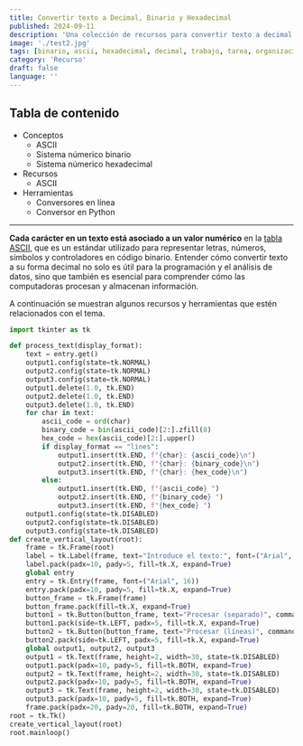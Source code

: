 ```yaml
---
title: Convertir texto a Decimal, Binario y Hexadecimal
published: 2024-09-11
description: 'Una colección de recursos para convertir texto a decimal (ASCII), binario, hexadecimal, etcétera, y viceversa.'
image: './test2.jpg'
tags: [binario, ascii, hexadecimal, decimal, trabajo, tarea, organizacion, computadoras, python, recurso]
category: 'Recurso'
draft: false 
language: ''
---
```

## Tabla de contenido
- Conceptos
    - ASCII
    - Sistema númerico binario
    - Sistema númerico hexadecimal
- Recursos
    - ASCII
- Herramientas
    - Conversores en línea
    - Conversor en Python
___
**Cada carácter en un texto está asociado a un valor numérico** en la [tabla ASCII](https://elcodigoascii.com.ar/), que es un estándar utilizado para representar letras, números, símbolos y controladores en código binario. Entender cómo convertir texto a su forma decimal no solo es útil para la programación y el análisis de datos, sino que también es esencial para comprender cómo las computadoras procesan y almacenan información.

A continuación se muestran algunos recursos y herramientas que estén relacionados con el tema.
```python
import tkinter as tk

def process_text(display_format):
    text = entry.get()
    output1.config(state=tk.NORMAL)
    output2.config(state=tk.NORMAL)
    output3.config(state=tk.NORMAL)
    output1.delete(1.0, tk.END)
    output2.delete(1.0, tk.END)
    output3.delete(1.0, tk.END)
    for char in text:
        ascii_code = ord(char)
        binary_code = bin(ascii_code)[2:].zfill(8)
        hex_code = hex(ascii_code)[2:].upper()
        if display_format == "lines":
            output1.insert(tk.END, f"{char}: {ascii_code}\n")
            output2.insert(tk.END, f"{char}: {binary_code}\n")
            output3.insert(tk.END, f"{char}: {hex_code}\n")
        else:
            output1.insert(tk.END, f"{ascii_code} ")
            output2.insert(tk.END, f"{binary_code} ")
            output3.insert(tk.END, f"{hex_code} ")
    output1.config(state=tk.DISABLED)
    output2.config(state=tk.DISABLED)
    output3.config(state=tk.DISABLED)
def create_vertical_layout(root):
    frame = tk.Frame(root)
    label = tk.Label(frame, text="Introduce el texto:", font=("Arial", 20))
    label.pack(padx=10, pady=5, fill=tk.X, expand=True)
    global entry
    entry = tk.Entry(frame, font=("Arial", 16))
    entry.pack(padx=10, pady=5, fill=tk.X, expand=True)
    button_frame = tk.Frame(frame)
    button_frame.pack(fill=tk.X, expand=True)
    button1 = tk.Button(button_frame, text="Procesar (separado)", command=lambda: process_text("separated"))
    button1.pack(side=tk.LEFT, padx=5, fill=tk.X, expand=True)
    button2 = tk.Button(button_frame, text="Procesar (líneas)", command=lambda: process_text("lines"))
    button2.pack(side=tk.LEFT, padx=5, fill=tk.X, expand=True)
    global output1, output2, output3
    output1 = tk.Text(frame, height=2, width=30, state=tk.DISABLED)
    output1.pack(padx=10, pady=5, fill=tk.BOTH, expand=True)
    output2 = tk.Text(frame, height=2, width=30, state=tk.DISABLED)
    output2.pack(padx=10, pady=5, fill=tk.BOTH, expand=True)
    output3 = tk.Text(frame, height=2, width=30, state=tk.DISABLED)
    output3.pack(padx=10, pady=5, fill=tk.BOTH, expand=True)
    frame.pack(padx=20, pady=20, fill=tk.BOTH, expand=True)
root = tk.Tk()
create_vertical_layout(root)
root.mainloop()
```

